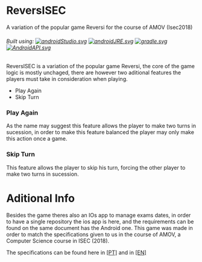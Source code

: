 # ReversISEC
A variation of the popular game Reversi for the course of AMOV (Isec2018)

###### Built using:  [![androidStudio.svg](https://img.shields.io/badge/AndroidStudio-3.2.1-orange.svg)](https://developer.android.com/studio/)  [![androidJRE.svg](https://img.shields.io/badge/JRE-1.8.0_152-orange.svg)](https://developer.android.com/studio/) [![gradle.svg](https://img.shields.io/badge/Gradle-4.6-orange.svg)](https://docs.gradle.org/4.6/release-notes.html) [![AndroidAPI.svg](https://img.shields.io/badge/API-22-orange.svg)](https://developer.android.com/about/versions/android-5.1)

ReversISEC is a variation of the popular game Reversi, the core of the game logic is mostly unchaged, there are however two aditional features the players must take in consideration when playing.

 * Play Again
 * Skip Turn
 
 ### Play Again
 As the name may suggest this feature allows the player to make two turns in sucession, in order to make this feature balanced the player may only make this action once a game.
 
 ### Skip Turn
This feature allows the player to skip his turn, forcing the other player to make two turns in sucession.

# Aditional Info
Besides the game theres also an IOs app to manage exams dates, in order to have a single repository the ios app is here, and the requirements can be found on the same document has the Android one.
This game was made in order to match the specifications given to us in the course of AMOV, a Computer Science course in ISEC (2018).

The specifications can be found here in [[PT]](https://github.com/Filmaluco/ReversISEC/blob/master/docs/TrabalhoPratico.pdf) and in [[EN]](https://github.com/Filmaluco/ReversISEC/blob/master/docs/PracticalWork.pdf)
